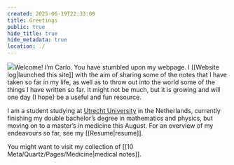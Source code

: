 ```yaml
---
created: 2025-06-19T22:33:00
title: Greetings
public: true
hide_title: true
hide_metadata: true
location: ./
---
```

![](/attachments/288BEE9F-77AD-44CE-B9A4-611BD7F2382B.jpg)Welcome! I’m Carlo. You have stumbled upon my webpage. I [[Website log|launched this site]] with the aim of sharing some of the notes that I have taken so far in my life, as well as to throw out into the world some of the things I have written so far. It might not be much, but it is growing and will one day (I hope) be a useful and fun resource.

I am a student studying at [Utrecht University](https://www.uu.nl) in the Netherlands, currently finishing my double bachelor’s degree in mathematics and physics, but moving on to a master’s in medicine this August. For an overview of my endeavours so far, see my [[Resume|resume]].

You might want to visit my collection of [[10 Meta/Quartz/Pages/Medicine|medical notes]].